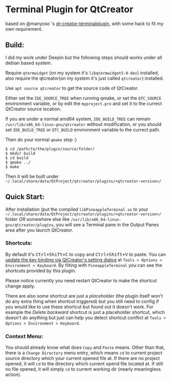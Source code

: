 # Terminal Plugin for QtCreator

based on @manyoso 's [qt-creator-terminalplugin](https://github.com/manyoso/qt-creator-terminalplugin), with some hack to fit my own requirement.

## Build:

I did my work under Deepin but the following steps should works under all debian based system.

Require `qtermwidget` (on my system it's `libqtermwidget5-0-dev`) installed, also require the qtcreator(on my system it's just called `qtcreator`) installed.

Use `apt source qtcreator` to get the source code of QtCreator.

Either set the `IDE_SOURCE_TREE` when running qmake, or set the `QTC_SOURCE` environment variable, or by edit the `myproject.pro` and set it to the currect QtCreator source location.

If you are under a normal amd64 system, `IDE_BUILD_TREE` can remain `/usr/lib/x86_64-linux-gnu/qtcreator` without modification, or you should set `IDE_BUILD_TREE` or `QTC_BUILD` environment variable to the currect path.

Then do your normal `qmake` step :)

```
$ cd /path/to/the/plugin/source/folder/
$ mkdir build
$ cd build
$ qmake ../
$ make
```

Then it will be built under `~/.local/share/data/QtProject/qtcreator/plugins/<qtcreator-version>/`

## Quick Start:

After installation (put the compiled `libPineappleTerminal.so` to your `~/.local/share/data/QtProject/qtcreator/plugins/<qtcreator-version>/` folder *OR* somewhere else like `/usr/lib/x86_64-linux-gnu/qtcreator/plugins`, you will see a Terminal pane in the Output Panes area after you launch QtCreator.

### Shortcuts:

By default it's <kbd>Ctrl+Shift+C</kbd> to copy and <kbd>Ctrl+Shift+V</kbd> to paste. You can [update the key binding via QtCreator's setting dialog](https://doc.qt.io/qtcreator/creator-keyboard-shortcuts.html) at `Tools > Options > Environment > Keyboard`. By filting with `PineappleTerminal` you can see the shortcuts provided by this plugin.

Please notice currently you need restart QtCreator to make the shortcut change apply.

There are also some shortcut are just a *placeholder* (the plugin itself won't do any extra thing when shortcut triggered) but you still need to config if you would like to use these shortcut but found out it doesn't work. For example the *Delete backward* shortcut is just a placeholder shortcut, which doesn't do anything but just can help you detect shortcut conflict at `Tools > Options > Environment > Keyboard`.

### Context Menu:

You should already know what does `Copy` and `Paste` means. Other than that, there is a `Change Directory` menu entry, which means `cd` to current project source directory which your current opened file at. If there are no project opened, it will `cd` to the directory which current opend file located at. If still no file opened, it will simply `cd` to current working dir (nearly meaningless action).
